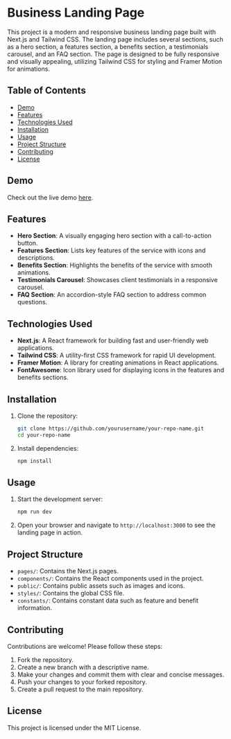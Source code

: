 # Business Landing Page

This project is a modern and responsive business landing page built with Next.js and Tailwind CSS. The landing page includes several sections, such as a hero section, a features section, a benefits section, a testimonials carousel, and an FAQ section. The page is designed to be fully responsive and visually appealing, utilizing Tailwind CSS for styling and Framer Motion for animations.

## Table of Contents

- [Demo](#demo)
- [Features](#features)
- [Technologies Used](#technologies-used)
- [Installation](#installation)
- [Usage](#usage)
- [Project Structure](#project-structure)
- [Contributing](#contributing)
- [License](#license)

## Demo

Check out the live demo [here](https://juray-business-landing-page.vercel.app/).

## Features

- **Hero Section**: A visually engaging hero section with a call-to-action button.
- **Features Section**: Lists key features of the service with icons and descriptions.
- **Benefits Section**: Highlights the benefits of the service with smooth animations.
- **Testimonials Carousel**: Showcases client testimonials in a responsive carousel.
- **FAQ Section**: An accordion-style FAQ section to address common questions.

## Technologies Used

- **Next.js**: A React framework for building fast and user-friendly web applications.
- **Tailwind CSS**: A utility-first CSS framework for rapid UI development.
- **Framer Motion**: A library for creating animations in React applications.
- **FontAwesome**: Icon library used for displaying icons in the features and benefits sections.

## Installation

1. Clone the repository:

    ```sh
    git clone https://github.com/yourusername/your-repo-name.git
    cd your-repo-name
    ```

2. Install dependencies:

    ```sh
    npm install
    ```

## Usage

1. Start the development server:

    ```sh
    npm run dev
    ```

2. Open your browser and navigate to `http://localhost:3000` to see the landing page in action.

## Project Structure

- `pages/`: Contains the Next.js pages.
- `components/`: Contains the React components used in the project.
- `public/`: Contains public assets such as images and icons.
- `styles/`: Contains the global CSS file.
- `constants/`: Contains constant data such as feature and benefit information.

## Contributing

Contributions are welcome! Please follow these steps:

1. Fork the repository.
2. Create a new branch with a descriptive name.
3. Make your changes and commit them with clear and concise messages.
4. Push your changes to your forked repository.
5. Create a pull request to the main repository.

## License

This project is licensed under the MIT License.

